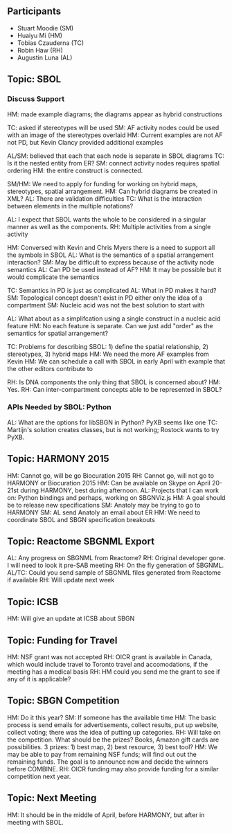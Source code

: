 Participants
------------

-   Stuart Moodie (SM)
-   Huaiyu Mi (HM)
-   Tobias Czauderna (TC)
-   Robin Haw (RH)
-   Augustin Luna (AL)

Topic: SBOL
-----------

### Discuss Support

HM: made example diagrams; the diagrams appear as hybrid constructions

TC: asked if stereotypes will be used SM: AF activity nodes could be used with an image of the stereotypes overlaid HM: Current examples are not AF not PD, but Kevin Clancy provided additional examples

AL/SM: believed that each that each node is separate in SBOL diagrams TC: Is it the nested entity from ER? SM: connect activity nodes requires spatial ordering HM: the entire construct is connected.

SM/HM: We need to apply for funding for working on hybrid maps, stereotypes, spatial arrangement. HM: Can hybrid diagrams be created in XML? AL: There are validation difficulties TC: What is the interaction between elements in the multiple notations?

AL: I expect that SBOL wants the whole to be considered in a singular manner as well as the components. RH: Multiple activities from a single activity

HM: Conversed with Kevin and Chris Myers there is a need to support all the symbols in SBOL AL: What is the semantics of a spatial arrangement interaction? SM: May be difficult to express because of the activity node semantics AL: Can PD be used instead of AF? HM: It may be possible but it would complicate the semantics

TC: Semantics in PD is just as complicated AL: What in PD makes it hard? SM: Topological concept doesn't exist in PD either only the idea of a compartment SM: Nucleic acid was not the best solution to start with

AL: What about as a simplifcation using a single construct in a nucleic acid feature HM: No each feature is separate. Can we just add "order" as the semantics for spatial arrangement?

TC: Problems for describing SBOL: 1) define the spatial relationship, 2) stereotypes, 3) hybrid maps HM: We need the more AF examples from Kevin HM: We can schedule a call with SBOL in early April with example that the other editors contribute to

RH: Is DNA components the only thing that SBOL is concerned about? HM: Yes. RH: Can inter-compartment concepts able to be represented in SBOL?

### APIs Needed by SBOL: Python

AL: What are the options for libSBGN in Python? PyXB seems like one TC: Martijn's solution creates classes, but is not working; Rostock wants to try PyXB.

Topic: HARMONY 2015
-------------------

HM: Cannot go, will be go Biocuration 2015 RH: Cannot go, will not go to HARMONY or Biocuration 2015 HM: Can be available on Skype on April 20-21st during HARMONY, best during afternoon. AL: Projects that I can work on: Python bindings and perhaps, working on SBGNViz.js HM: A goal should be to release new specifications SM: Anatoly may be trying to go to HARMONY SM: AL send Anatoly an email about ER HM: We need to coordinate SBOL and SBGN specification breakouts

Topic: Reactome SBGNML Export
-----------------------------

AL: Any progress on SBGNML from Reactome? RH: Original developer gone. I will need to look it pre-SAB meeting RH: On the fly generation of SBGNML. AL/TC: Could you send sample of SBGNML files generated from Reactome if available RH: Will update next week

Topic: ICSB
-----------

HM: Will give an update at ICSB about SBGN

Topic: Funding for Travel
-------------------------

HM: NSF grant was not accepted RH: OICR grant is available in Canada, which would include travel to Toronto travel and accomodations, if the meeting has a medical basis RH: HM could you send me the grant to see if any of it is applicable?

Topic: SBGN Competition
-----------------------

HM: Do it this year? SM: If someone has the available time HM: The basic process is send emails for advertisements, collect results, put up website, collect voting; there was the idea of putting up categories. RH: Will take on the competition. What should be the prizes? Books, Amazon gift cards are possibilities. 3 prizes: 1) best map, 2) best resource, 3) best tool? HM: We may be able to pay from remaining NSF funds; will find out out the remaining funds. The goal is to announce now and decide the winners before COMBINE. RH: OICR funding may also provide funding for a similar competition next year.

Topic: Next Meeting
-------------------

HM: It should be in the middle of April, before HARMONY, but after in meeting with SBOL.